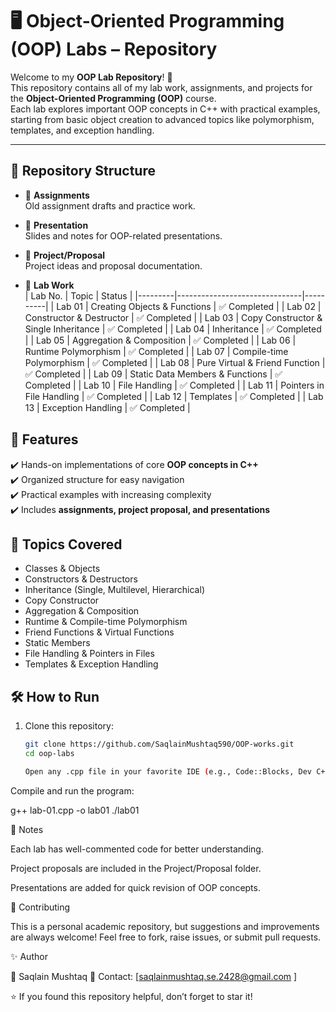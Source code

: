 
# 🖥️ Object-Oriented Programming (OOP) Labs – Repository  

Welcome to my **OOP Lab Repository**! 🎉  
This repository contains all of my lab work, assignments, and projects for the **Object-Oriented Programming (OOP)** course.  
Each lab explores important OOP concepts in C++ with practical examples, starting from basic object creation to advanced topics like polymorphism, templates, and exception handling.  

---

## 📂 Repository Structure  

- 📁 **Assignments**  
  Old assignment drafts and practice work.  

- 📁 **Presentation**  
  Slides and notes for OOP-related presentations.  

- 📁 **Project/Proposal**  
  Project ideas and proposal documentation.  

- 🧪 **Lab Work**  
  | Lab No. | Topic | Status |
  |---------|-------------------------------|----------|
  | Lab 01  | Creating Objects & Functions | ✅ Completed |
  | Lab 02  | Constructor & Destructor | ✅ Completed |
  | Lab 03  | Copy Constructor & Single Inheritance | ✅ Completed |
  | Lab 04  | Inheritance | ✅ Completed |
  | Lab 05  | Aggregation & Composition | ✅ Completed |
  | Lab 06  | Runtime Polymorphism | ✅ Completed |
  | Lab 07  | Compile-time Polymorphism | ✅ Completed |
  | Lab 08  | Pure Virtual & Friend Function | ✅ Completed |
  | Lab 09  | Static Data Members & Functions | ✅ Completed |
  | Lab 10  | File Handling | ✅ Completed |
  | Lab 11  | Pointers in File Handling | ✅ Completed |
  | Lab 12  | Templates | ✅ Completed |
  | Lab 13  | Exception Handling | ✅ Completed |



## 🚀 Features  

✔️ Hands-on implementations of core **OOP concepts in C++**  
✔️ Organized structure for easy navigation  
✔️ Practical examples with increasing complexity  
✔️ Includes **assignments, project proposal, and presentations**  



## 📘 Topics Covered  

- Classes & Objects  
- Constructors & Destructors  
- Inheritance (Single, Multilevel, Hierarchical)  
- Copy Constructor  
- Aggregation & Composition  
- Runtime & Compile-time Polymorphism  
- Friend Functions & Virtual Functions  
- Static Members  
- File Handling & Pointers in Files  
- Templates & Exception Handling  


## 🛠️ How to Run  

1. Clone this repository:  
   ```bash
   git clone https://github.com/SaqlainMushtaq590/OOP-works.git
   cd oop-labs

   Open any .cpp file in your favorite IDE (e.g., Code::Blocks, Dev C++, VS Code).

Compile and run the program:

g++ lab-01.cpp -o lab01
./lab01

📌 Notes

Each lab has well-commented code for better understanding.

Project proposals are included in the Project/Proposal folder.

Presentations are added for quick revision of OOP concepts.

🤝 Contributing

This is a personal academic repository, but suggestions and improvements are always welcome!
Feel free to fork, raise issues, or submit pull requests.

✨ Author

👤 Saqlain Mushtaq
📧 Contact: [saqlainmushtaq.se.2428@gmail.com ]

⭐ If you found this repository helpful, don’t forget to star it!






